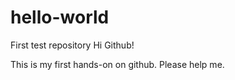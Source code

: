# hello-world
First test repository
Hi Github!

This is my first hands-on on github. Please help me.
